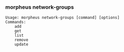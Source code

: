 ### morpheus network-groups

```
Usage: morpheus network-groups [command] [options]
Commands:
	add
	get
	list
	remove
	update
```

